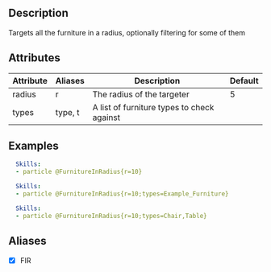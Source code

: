 ## Description
Targets all the furniture in a radius, optionally filtering for some of them


## Attributes
| Attribute | Aliases   | Description                                                          | Default |
|-----------|-----------|----------------------------------------------------------------------|---------|
| radius    | r         | The radius of the targeter                                           | 5       |
| types     | type, t   | A list of furniture types to check against                           |         |


## Examples
```yaml
  Skills:
  - particle @FurnitureInRadius{r=10}
```
```yaml
  Skills:
  - particle @FurnitureInRadius{r=10;types=Example_Furniture}
```
```yaml
  Skills:
  - particle @FurnitureInRadius{r=10;types=Chair,Table}
```


## Aliases
- [x] FIR